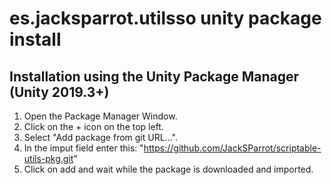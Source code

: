 # es.jacksparrot.utilsso unity package install

## Installation using the Unity Package Manager (Unity 2019.3+)
1. Open the Package Manager Window. 
2. Click on the + icon on the top left.
3. Select "Add package from git URL...".
4. In the imput field enter this: "https://github.com/JackSParrot/scriptable-utils-pkg.git"
5. Click on add and wait while the package is downloaded and imported.
